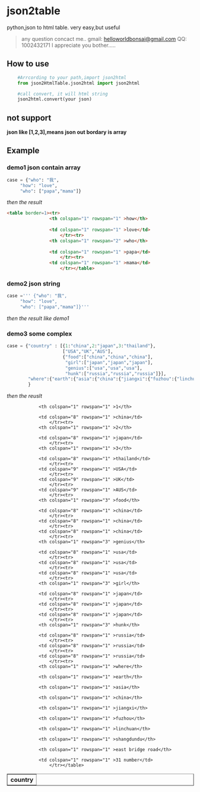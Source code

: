 # json2table
python,json to html table.
very easy,but useful 
>any question concact me..
>gmail: helloworldbonsai@gmail.com
>QQ: 1002432171
>I appreciate you bother.....

## How to use
```python
    #Arrcording to your path,import json2html 
    from json2HtmlTable.json2html import json2html 

    #call convert, it will html string
    json2html.convert(your json)  
```

## not support
**json like [1,2,3],means json out bordary is array**

## Example
### demo1 json contain  array
```python
case = {"who": "我",
     "how": "love",
     "who": ["papa","mama"]}
```
*then the result*
```html
<table border=1><tr>
                <th colspan="1" rowspan="1" >how</th>
                    
                <td colspan="1" rowspan="1" >love</td>
                    </tr><tr>
                <th colspan="1" rowspan="2" >who</th>
                    
                <td colspan="1" rowspan="1" >papa</td>
                    </tr><tr>
                <td colspan="1" rowspan="1" >mama</td>
                    </tr></table>
```

### demo2 json string
```python
case =''' {"who": "我",
     "how": "love",
     "who": ["papa","mama"]}'''
```
*then the result like demo1*

### demo3 some complex

```python
case = {"country" : [{1:"china",2:"japan",3:"thailand"},
                     ["USA","UK","AUS"],
                     {"food":["china","china","china"],
                      "girl":["japan","japan","japan"],
                      "genius":["usa","usa","usa"],
                      "hunk":["russia","russia","russia"]}],        
        "where":{"earth":{"asia":{"china":{"jiangxi":{"fuzhou":{"linchuan":{"shangdundu":{"east bridge road":"31 number"}}}}}}}},
        }
```
*then the reuslt*
<table border=1><tr>
                <th colspan="1" rowspan="18" >country</th>
                    
                <th colspan="1" rowspan="1" >1</th>
                    
                <td colspan="8" rowspan="1" >china</td>
                    </tr><tr>
                <th colspan="1" rowspan="1" >2</th>
                    
                <td colspan="8" rowspan="1" >japan</td>
                    </tr><tr>
                <th colspan="1" rowspan="1" >3</th>
                    
                <td colspan="8" rowspan="1" >thailand</td>
                    </tr><tr>
                <td colspan="9" rowspan="1" >USA</td>
                    </tr><tr>
                <td colspan="9" rowspan="1" >UK</td>
                    </tr><tr>
                <td colspan="9" rowspan="1" >AUS</td>
                    </tr><tr>
                <th colspan="1" rowspan="3" >food</th>
                    
                <td colspan="8" rowspan="1" >china</td>
                    </tr><tr>
                <td colspan="8" rowspan="1" >china</td>
                    </tr><tr>
                <td colspan="8" rowspan="1" >china</td>
                    </tr><tr>
                <th colspan="1" rowspan="3" >genius</th>
                    
                <td colspan="8" rowspan="1" >usa</td>
                    </tr><tr>
                <td colspan="8" rowspan="1" >usa</td>
                    </tr><tr>
                <td colspan="8" rowspan="1" >usa</td>
                    </tr><tr>
                <th colspan="1" rowspan="3" >girl</th>
                    
                <td colspan="8" rowspan="1" >japan</td>
                    </tr><tr>
                <td colspan="8" rowspan="1" >japan</td>
                    </tr><tr>
                <td colspan="8" rowspan="1" >japan</td>
                    </tr><tr>
                <th colspan="1" rowspan="3" >hunk</th>
                    
                <td colspan="8" rowspan="1" >russia</td>
                    </tr><tr>
                <td colspan="8" rowspan="1" >russia</td>
                    </tr><tr>
                <td colspan="8" rowspan="1" >russia</td>
                    </tr><tr>
                <th colspan="1" rowspan="1" >where</th>
                    
                <th colspan="1" rowspan="1" >earth</th>
                    
                <th colspan="1" rowspan="1" >asia</th>
                    
                <th colspan="1" rowspan="1" >china</th>
                    
                <th colspan="1" rowspan="1" >jiangxi</th>
                    
                <th colspan="1" rowspan="1" >fuzhou</th>
                    
                <th colspan="1" rowspan="1" >linchuan</th>
                    
                <th colspan="1" rowspan="1" >shangdundu</th>
                    
                <th colspan="1" rowspan="1" >east bridge road</th>
                    
                <td colspan="1" rowspan="1" >31 number</td>
                    </tr></table>






